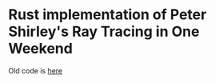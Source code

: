 # Rust implementation of Peter Shirley's Ray Tracing in One Weekend

Old code is [here](https:github.com/ryhig/old_learning_ray_tracing)
